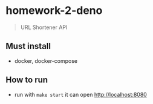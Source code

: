 # homework-2-deno

> URL Shortener API

## Must install

- docker, docker-compose

## How to run

- run with `make start` it can open
  [http://localhost:8080](http://localhost:8080)
